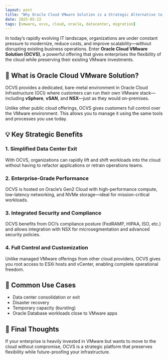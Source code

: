 ```yaml
---
layout: post
title: "Why Oracle Cloud VMware Solution is a Strategic Alternative to Traditional Data Centers"
date: 2025-05-22
tags: [vmware, ocvs, cloud, oracle, datacenter, migration]
---
```


In today’s rapidly evolving IT landscape, organizations are under constant pressure to modernize, reduce costs, and improve scalability—without disrupting existing business operations. Enter **Oracle Cloud VMware Solution (OCVS)**, a powerful offering that gives enterprises the flexibility of the cloud while preserving their existing VMware investments.

## 🚀 What is Oracle Cloud VMware Solution?

OCVS provides a dedicated, bare-metal environment in Oracle Cloud Infrastructure (OCI) where customers can run their own VMware stack—including **vSphere**, **vSAN**, and **NSX**—just as they would on-premises.

Unlike other public cloud offerings, OCVS gives customers full control over the VMware environment. This allows you to manage it using the same tools and processes you use today.

## 💡 Key Strategic Benefits

### 1. **Simplified Data Center Exit**
With OCVS, organizations can rapidly lift and shift workloads into the cloud without having to refactor applications or retrain operations teams.

### 2. **Enterprise-Grade Performance**
OCVS is hosted on Oracle’s Gen2 Cloud with high-performance compute, low-latency networking, and NVMe storage—ideal for mission-critical workloads.

### 3. **Integrated Security and Compliance**
OCVS benefits from OCI’s compliance posture (FedRAMP, HIPAA, ISO, etc.) and allows integration with NSX for microsegmentation and advanced security policies.

### 4. **Full Control and Customization**
Unlike managed VMware offerings from other cloud providers, OCVS gives you root access to ESXi hosts and vCenter, enabling complete operational freedom.

## 🧩 Common Use Cases

- Data center consolidation or exit
- Disaster recovery
- Temporary capacity (bursting)
- Oracle Database workloads close to VMware apps

## 🧠 Final Thoughts

If your enterprise is heavily invested in VMware but wants to move to the cloud without compromise, OCVS is a strategic platform that preserves flexibility while future-proofing your infrastructure.
